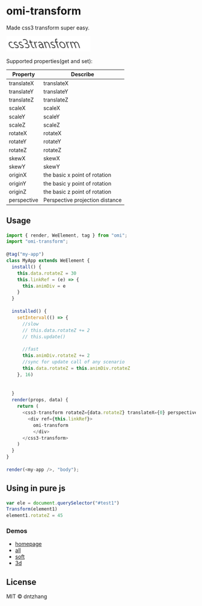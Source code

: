 # omi-transform

  Made css3 transform super easy.

![](./css3transform/asset/transform.gif)

Supported properties(get and set): 

| **Property**    | **Describe**                           |
| --------- | ---------------------- |
| translateX |translateX |
| translateY |translateY |
| translateZ |translateZ |
| scaleX |scaleX |
| scaleY |scaleY |
| scaleZ |scaleZ|
| rotateX |rotateX |
| rotateY |rotateY |
| rotateZ |rotateZ |
| skewX | skewX|
| skewY |skewY |
| originX |  the basic x point of rotation|
| originY | the basic y point of rotation |
| originZ |  the basic z point of rotation|
| perspective |Perspective projection distance |


## Usage

```js
import { render, WeElement, tag } from "omi";
import "omi-transform";

@tag("my-app")
class MyApp extends WeElement {
  install() {
    this.data.rotateZ = 30
    this.linkRef = (e) => {
      this.animDiv = e
    }
  }

  installed() {
    setInterval(() => {
      //slow
      // this.data.rotateZ += 2
      // this.update()

      //fast
      this.animDiv.rotateZ += 2
      //sync for update call of any scenario
      this.data.rotateZ = this.animDiv.rotateZ
    }, 16)


  }
  render(props, data) {
    return (
      <css3-transform rotateZ={data.rotateZ} translateX={0} perspective={0} >
        <div ref={this.linkRef}>
          omi-transform
          </div>
      </css3-transform>
    )
  }
}

render(<my-app />, "body");
```

## Using in pure js


```js
var ele = document.querySelector("#test1")
Transform(element1)
element1.rotateZ = 45
```

### Demos

* [homepage](https://tencent.github.io/omi/packages/omi-transform/css3transform/)
* [all](https://tencent.github.io/omi/packages/omi-transform/css3transform/examples/all.html)
* [soft](https://tencent.github.io/omi/packages/omi-transform/css3transform/examples/soft.html)
* [3d](https://tencent.github.io/omi/packages/omi-transform/css3transform/examples/stars.html)

## License

MIT © dntzhang
